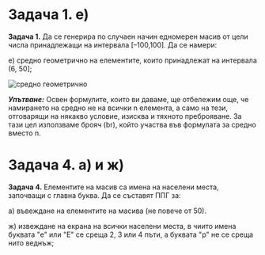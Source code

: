 Задача 1. е)
========
**Задача 1.** Да се генерира по случаен начин едномерен масив от цели числа принадлежащи на интервала [–100,100]. Да се намери:

е) средно геометрично на елементите, които принадлежат на интервала (6, 50];	

![средно геометрично](http://img0.uploadhouse.com/fileuploads/20295/20295650d695162d91e36a2f537f3a0fc5c927a0.png)

**_Упътване:_** Освен формулите, които ви даваме, ще отбележим още, че намирането на средно не на всички n елемента, а само на тези, отговарящи на някакво условие, изисква и тяхното преброяване. За тази цел използваме брояч (br), който участва във формулата за средно вместо n.

Задача 4. а) и ж)
========
**Задача 4.** Елементите на масив са имена на населени места, започващи с главна буква. Да се съставят ППГ за:

а) въвеждане на елементите на масива (не повече от 50).

ж) извеждане на екрана на всички населени места, в чиито имена буквата "е" или "Е" се среща 2, 3 или 4 пъти, а буквата "р" не се среща нито веднъж;

